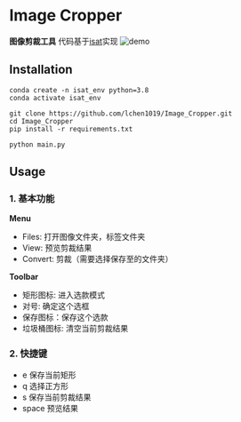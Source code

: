 # Image Cropper

**图像剪裁工具**
代码基于[isat](https://github.com/yatengLG/ISAT_with_segment_anything)实现
![demo](./assets/demo.png)


## Installation

```shell
conda create -n isat_env python=3.8
conda activate isat_env

git clone https://github.com/lchen1019/Image_Cropper.git
cd Image_Cropper
pip install -r requirements.txt

python main.py
```

## Usage
### 1. 基本功能
**Menu**
- Files: 打开图像文件夹，标签文件夹
- View: 预览剪裁结果
- Convert: 剪裁（需要选择保存至的文件夹）

**Toolbar**
- 矩形图标: 进入选款模式
- 对号: 确定这个选框
- 保存图标：保存这个选款
- 垃圾桶图标:  清空当前剪裁结果

### 2. 快捷键
- e 保存当前矩形
- q 选择正方形
- s 保存当前剪裁结果
- space 预览结果
